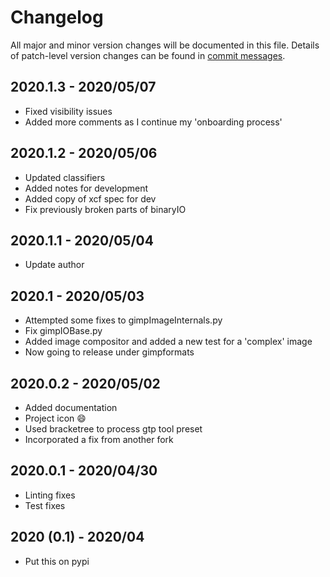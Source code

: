 # Changelog
All major and minor version changes will be documented in this file. Details of
patch-level version changes can be found in [commit messages](../../commits/master).

## 2020.1.3 - 2020/05/07
- Fixed visibility issues
- Added more comments as I continue my 'onboarding process'

## 2020.1.2 - 2020/05/06
- Updated classifiers
- Added notes for development
- Added copy of xcf spec for dev
- Fix previously broken parts of binaryIO

## 2020.1.1 - 2020/05/04
- Update author

## 2020.1 - 2020/05/03
- Attempted some fixes to gimpImageInternals.py
- Fix gimpIOBase.py
- Added image compositor and added a new test for a 'complex' image
- Now going to release under gimpformats

## 2020.0.2 - 2020/05/02
- Added documentation
- Project icon :smile:
- Used bracketree to process gtp tool preset
- Incorporated a fix from another fork

## 2020.0.1 - 2020/04/30
- Linting fixes
- Test fixes

## 2020 (0.1) - 2020/04
- Put this on pypi

